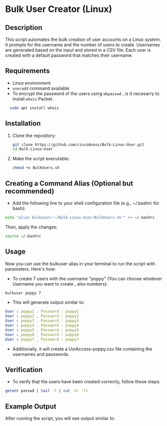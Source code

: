 # Bulk User Creator (Linux)

## Description
This script automates the bulk creation of user accounts on a Linux system. It prompts for the username and the number of users to create. Usernames are generated based on the input and stored in a CSV file. Each user is created with a default password that matches their username.

## Requirements
- Linux environment
- `useradd` command available
- To encrypt the password of the users using `mkpasswd` , is it necesarry to install `whois` Packet.
 ```bash
   sudo apt install whois
   ```

## Installation
1. Clone the repository:
   ```bash
   git clone https://github.com/ciscoAnass/Bulk-Linux-User.git
   cd Bulk-Linux-User
   ```
2. Make the script executable:
   ```bash
   chmod +x BulkUsers.sh
   ```

## Creating a Command Alias (Optional but recommended)

- Add the following line to your shell configuration file (e.g., ~/.bashrc for bash):
  
```bash
echo "alias bulkuser='~/Bulk-Linux-User/BulkUsers.sh'" >> ~/.bashrc
```
Then, apply the changes:

```bash
source ~/.bashrc
```

## Usage
Now you can use the bulkuser alias in your terminal to run the script with parameters. Here's how:

- To create 7 users with the username "poppy" (You can choose whatever Username you want to create , also numbers):
```bash
bulkuser poppy 7
```
- This will generate output similar to:
```yaml
User : poppy1 , Password : poppy1
User : poppy2 , Password : poppy2
User : poppy3 , Password : poppy3
User : poppy4 , Password : poppy4
User : poppy5 , Password : poppy5
User : poppy6 , Password : poppy6
User : poppy7 , Password : poppy7
```
- Additionally, it will create a UsrAccess-poppy.csv file containing the usernames and passwords.

## Verification

- To verify that the users have been created correctly, follow these steps:
```bash
getent passwd | tail -7 | cut -d: -f1
```


## Example Output

After running the script, you will see output similar to:

   

